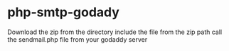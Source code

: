 # php-smtp-godady
Download the zip from the   directory
include the file from the zip path
call the sendmail.php file from your godaddy server
